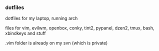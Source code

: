 ### dotfiles
dotfiles for my laptop, running arch

files for vim, evilwm, openbox, conky, tint2, pypanel, dzen2, tmux, bash, xbindkeys and stuff

.vim folder is already on my svn (which is private)

